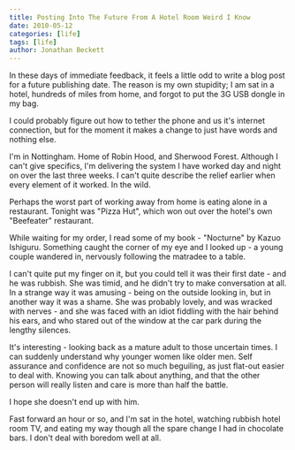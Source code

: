 ```yaml
---
title: Posting Into The Future From A Hotel Room Weird I Know
date: 2010-05-12
categories: [life]
tags: [life]
author: Jonathan Beckett
---
```


In these days of immediate feedback, it feels a little odd to write a blog post for a future publishing date. The reason is my own stupidity; I am sat in a hotel, hundreds of miles from home, and forgot to put the 3G USB dongle in my bag.

I could probably figure out how to tether the phone and us it's internet connection, but for the moment it makes a change to just have words and nothing else.

I'm in Nottingham. Home of Robin Hood, and Sherwood Forest. Although I can't give specifics, I'm delivering the system I have worked day and night on over the last three weeks. I can't quite describe the relief earlier when every element of it worked. In the wild.

Perhaps the worst part of working away from home is eating alone in a restaurant. Tonight was "Pizza Hut", which won out over the hotel's own "Beefeater" restaurant.

While waiting for my order, I read some of my book - "Nocturne" by Kazuo Ishiguru. Something caught the corner of my eye and I looked up - a young couple wandered in, nervously following the matradee to a table.

I can't quite put my finger on it, but you could tell it was their first date - and he was rubbish. She was timid, and he didn't try to make conversation at all. In a strange way it was amusing - being on the outside looking in, but in another way it was a shame. She was probably lovely, and was wracked with nerves - and she was faced with an idiot fiddling with the hair behind his ears, and who stared out of the window at the car park during the lengthy silences.

It's interesting - looking back as a mature adult to those uncertain times. I can suddenly understand why younger women like older men. Self assurance and confidence are not so much beguiling, as just flat-out easier to deal with. Knowing you can talk about anything, and that the other person will really listen and care is more than half the battle.

I hope she doesn't end up with him.

Fast forward an hour or so, and I'm sat in the hotel, watching rubbish hotel room TV, and eating my way though all the spare change I had in chocolate bars. I don't deal with boredom well at all.